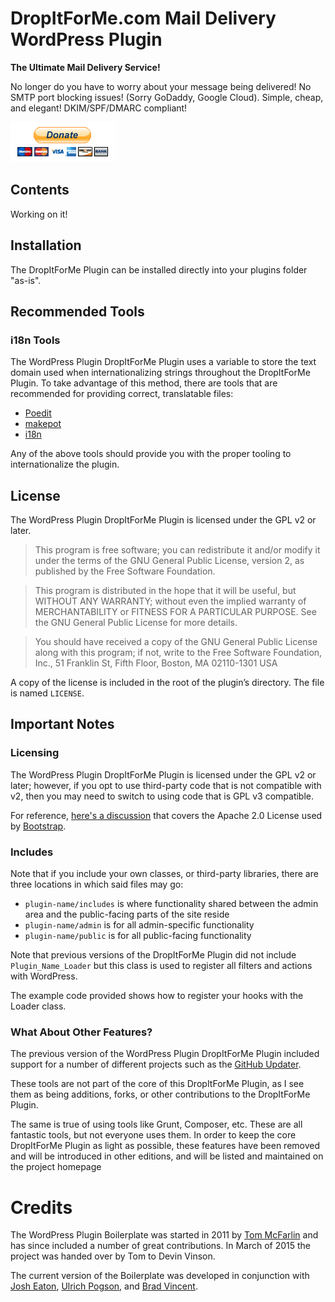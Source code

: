 # DropItForMe.com Mail Delivery WordPress Plugin

**The Ultimate Mail Delivery Service!**

No longer do you have to worry about your message being delivered! No SMTP port blocking issues! (Sorry GoDaddy, Google Cloud). Simple, cheap, and elegant! DKIM/SPF/DMARC compliant!

[![Paypal](ui/images/paypal.png)](https://paypal.me/dropitforme)

## Contents

Working on it!

## Installation

The DropItForMe Plugin can be installed directly into your plugins folder "as-is".

## Recommended Tools

### i18n Tools

The WordPress Plugin DropItForMe Plugin uses a variable to store the text domain used when internationalizing strings throughout the DropItForMe Plugin. To take advantage of this method, there are tools that are recommended for providing correct, translatable files:

* [Poedit](http://www.poedit.net/)
* [makepot](http://i18n.svn.wordpress.org/tools/trunk/)
* [i18n](https://github.com/grappler/i18n)

Any of the above tools should provide you with the proper tooling to internationalize the plugin.

## License

The WordPress Plugin DropItForMe Plugin is licensed under the GPL v2 or later.

> This program is free software; you can redistribute it and/or modify it under the terms of the GNU General Public License, version 2, as published by the Free Software Foundation.

> This program is distributed in the hope that it will be useful, but WITHOUT ANY WARRANTY; without even the implied warranty of MERCHANTABILITY or FITNESS FOR A PARTICULAR PURPOSE. See the GNU General Public License for more details.

> You should have received a copy of the GNU General Public License along with this program; if not, write to the Free Software Foundation, Inc., 51 Franklin St, Fifth Floor, Boston, MA 02110-1301 USA

A copy of the license is included in the root of the plugin’s directory. The file is named `LICENSE`.

## Important Notes

### Licensing

The WordPress Plugin DropItForMe Plugin is licensed under the GPL v2 or later; however, if you opt to use third-party code that is not compatible with v2, then you may need to switch to using code that is GPL v3 compatible.

For reference, [here's a discussion](http://make.wordpress.org/themes/2013/03/04/licensing-note-apache-and-gpl/) that covers the Apache 2.0 License used by [Bootstrap](http://twitter.github.io/bootstrap/).

### Includes

Note that if you include your own classes, or third-party libraries, there are three locations in which said files may go:

* `plugin-name/includes` is where functionality shared between the admin area and the public-facing parts of the site reside
* `plugin-name/admin` is for all admin-specific functionality
* `plugin-name/public` is for all public-facing functionality

Note that previous versions of the DropItForMe Plugin did not include `Plugin_Name_Loader` but this class is used to register all filters and actions with WordPress.

The example code provided shows how to register your hooks with the Loader class.

### What About Other Features?

The previous version of the WordPress Plugin DropItForMe Plugin included support for a number of different projects such as the [GitHub Updater](https://github.com/afragen/github-updater).

These tools are not part of the core of this DropItForMe Plugin, as I see them as being additions, forks, or other contributions to the DropItForMe Plugin.

The same is true of using tools like Grunt, Composer, etc. These are all fantastic tools, but not everyone uses them. In order to  keep the core DropItForMe Plugin as light as possible, these features have been removed and will be introduced in other editions, and will be listed and maintained on the project homepage

# Credits

The WordPress Plugin Boilerplate was started in 2011 by [Tom McFarlin](http://twitter.com/tommcfarlin/) and has since included a number of great contributions. In March of 2015 the project was handed over by Tom to Devin Vinson.

The current version of the Boilerplate was developed in conjunction with [Josh Eaton](https://twitter.com/jjeaton), [Ulrich Pogson](https://twitter.com/grapplerulrich), and [Brad Vincent](https://twitter.com/themergency).


